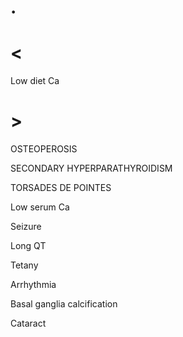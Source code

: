 # .

# <

Low diet Ca

# >

OSTEOPEROSIS

SECONDARY HYPERPARATHYROIDISM

TORSADES DE POINTES

Low serum Ca

Seizure

Long QT

Tetany

Arrhythmia

Basal ganglia calcification

Cataract
